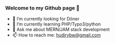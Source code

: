 ### Welcome to my Github page 👋

- 🔭 I’m currently looking for Döner
- 🌱 I’m currently learning PHP/Typo3/python
- 💬 Ask me about MERN/JAM stack development
- 📫 How to reach me: hudirybw@gmail.com


<!--
**hudir/hudir** is a ✨ _special_ ✨ repository because its `README.md` (this file) appears on your GitHub profile.

Here are some ideas to get you started:

- 🔭 I’m currently working on ...
- 🌱 I’m currently learning ...
- 👯 I’m looking to collaborate on ...
- 🤔 I’m looking for help with ...
- 💬 Ask me about ...
- 📫 How to reach me: ...
- 😄 Pronouns: ...
- ⚡ Fun fact: ...
-->
